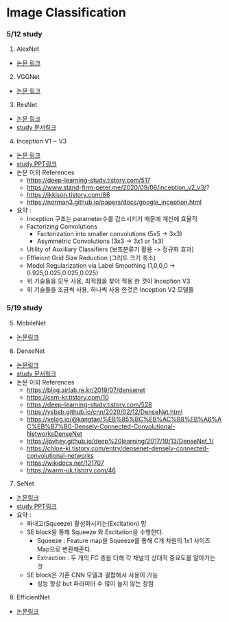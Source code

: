 # Image Classification

### 5/12 study
1. AlexNet
- [논문 링크](https://www.nvidia.cn/content/tesla/pdf/machine-learning/imagenet-classification-with-deep-convolutional-nn.pdf)

2. VGGNet
- [논문 링크](https://arxiv.org/abs/1409.1556)

3. ResNet
- [논문 링크](https://arxiv.org/abs/1512.03385)
- [study 문서링크](https://docs.google.com/document/d/10jnnSvAlrxamERIJon_d7IWWydkc5jFHkZlQbFVAIWA/edit?usp=sharing)

4. Inception V1 ~ V3
- [논문 링크](https://arxiv.org/abs/1512.00567)
- [study PPT링크](https://docs.google.com/presentation/d/197SMZgEppGqs4sU3dC4gjvAoTdzxLs1eYOAYVLXEba4/edit?usp=sharing)
- 논문 이외 References
   - https://deep-learning-study.tistory.com/517
   - https://www.stand-firm-peter.me/2020/09/06/inception_v2_v3/?
   - https://ikkison.tistory.com/86
   - https://norman3.github.io/papers/docs/google_inception.html
- 요약 : 
   - Inception 구조는 parameter수를 감소시키기 때문에 계산에 효율적
   - Factorizing Convolutions
      - Factorization into smaller convolutions (5x5 -> 3x3)
      - Asymmetric Convolutions (3x3 -> 3x1 or 1x3)
   - Utility of Auxiliary Classifiers (보조분류기 활용 -> 정규화 효과)
   - Effieicnt Grid Size Reduction (그리드 크기 축소)
   - Model Regularization via Label Smoothing (1,0,0,0 -> 0.925,0.025,0.025,0.025)
   - 위 기술들을 모두 사용, 최적점을 찾아 적용 한 것이 Inception V3
   - 위 기술들을 조금씩 사용, 하나씩 사용 한것은 Inception V2 모델들

### 5/19 study
5. MobileNet
- [논문링크](https://arxiv.org/pdf/1704.04861.pdf)

6. DenseNet
- [논문링크](https://arxiv.org/pdf/1608.06993.pdf)
- [study 문서링크](https://docs.google.com/document/d/1VPHR-tEUKZNWe3PAysoI28Y9rHKMZbPrShI2cGAVbPc/edit?usp=sharing)
- 논문 이외 References
   - https://blog.airlab.re.kr/2019/07/densenet
   - https://csm-kr.tistory.com/10
   - https://deep-learning-study.tistory.com/528
   - https://ysbsb.github.io/cnn/2020/02/12/DenseNet.html
   - https://velog.io/@kangtae/%EB%85%BC%EB%AC%B8%EB%A6%AC%EB%B7%B0-Densely-Connected-Convolutional-NetworksDenseNet
   - https://jayhey.github.io/deep%20learning/2017/10/13/DenseNet_1/
   - https://chloe-ki.tistory.com/entry/densenet-densely-connected-convolutional-networks
   - https://wikidocs.net/121707
   - https://warm-uk.tistory.com/46


7. SeNet
- [논문링크](https://arxiv.org/pdf/1709.01507.pdf)
- [study PPT링크](https://docs.google.com/presentation/d/18RblST2lA_6EuKZqCC82yoHAgLc-ZI-1fqXAFn0fqKg/edit?usp=sharing)
- 요약 : 
   - 짜내고(Squeeze) 활성화시키는(Excitation) 망
   - SE block을 통해 Squeeze 와 Excitation을 수행한다.
      - Squeeze : Feature map을 Squeeze를 통해 C개 차원의 1x1 사이즈 Map으로 변환해준다.
      - Extraction : 두 개의 FC 층을 더해 각 채널의 상대적 중요도를 알아가는 것
   - SE block은 기존 CNN 모델과 결합해서 사용이 가능
      - 성능 향상 but 파라미터 수 많이 늘지 않는 장점

8. EfficientNet
- [논문링크](https://arxiv.org/pdf/1905.11946.pdf)
